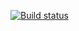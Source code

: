 [![Build status](https://ci.appveyor.com/api/projects/status/fqoyhwh6mmesers9?svg=true)](https://ci.appveyor.com/project/i-Popov/ajs-homeworks-5-2)

